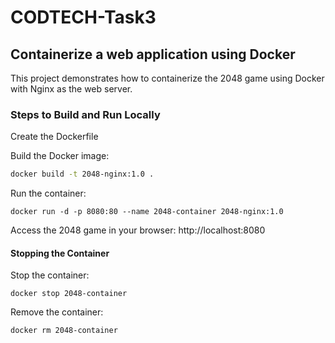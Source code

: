 # CODTECH-Task3
## Containerize a web application using Docker

This project demonstrates how to containerize the 2048 game using Docker with Nginx as the web server.

### Steps to Build and Run Locally
Create the Dockerfile 

Build the Docker image:
```bash
docker build -t 2048-nginx:1.0 .
```
Run the container:
```
docker run -d -p 8080:80 --name 2048-container 2048-nginx:1.0
```
Access the 2048 game in your browser: http://localhost:8080

#### Stopping the Container

Stop the container:

```
docker stop 2048-container
```
Remove the container:
```
docker rm 2048-container
```

